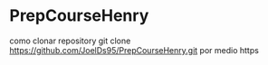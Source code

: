 # PrepCourseHenry
como clonar repository git clone https://github.com/JoelDs95/PrepCourseHenry.git por medio https